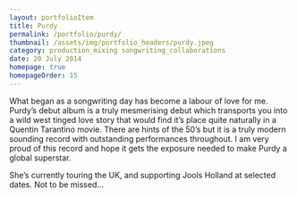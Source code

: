 ```yaml
---
layout: portfolioItem
title: Purdy
permalink: /portfolio/purdy/
thumbnail: /assets/img/portfolio_headers/purdy.jpeg
category: production_mixing songwriting_collaborations
date: 20 July 2014
homepage: true
homepageOrder: 15
---
```


What began as a songwriting day has become a labour of love for me. Purdy’s debut album is a truly mesmerising debut which transports you into a wild west tinged love story that would find it’s place quite naturally in a Quentin Tarantino movie. There are hints of the 50’s but it is a truly modern sounding record with outstanding performances throughout. I am very proud of this record and hope it gets the exposure needed to make Purdy a global superstar.

She’s currently touring the UK, and supporting Jools Holland at selected dates. Not to be missed…